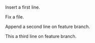 Insert a first line.

Fix a file.

Append a second line on feature branch.

This a third line  on feature branch.
